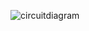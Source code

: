 
![circuitdiagram](https://user-images.githubusercontent.com/99065925/157364189-463ab232-9a5d-4685-9de2-23e56e457dd4.PNG)

